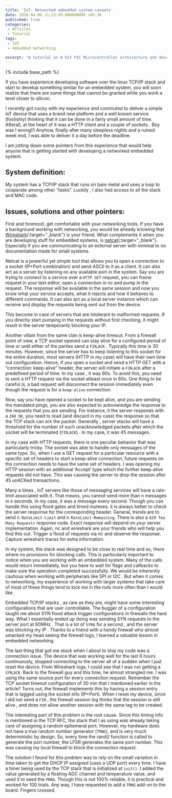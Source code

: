 ```yaml
---
title: 'IoT: Networked embedded system caveats'
date: 2016-04-06 21:23:49.000000000 +05:30
published: true 
categories: 
 - Articles
 - Tutorial
tags: 
 - IoT
 - embedded networking

excerpt: "A tutorial on 8 bit PIC Microcontroller architecture and development tools"
---
```

<style>
div {
    text-align: justify;
    text-justify: inter-word;
}
</style>


{% include base_path %}

If you have experience developing software over the linux TCP/IP stack and start to develop something similar for an embedded system, you will soon realize that there are some things that cannot be granted while you work a level closer to silicon.

I recently got cocky with my experience and commuted to deliver a simple IoT device that uses a brand new platform and a well known service (foolishly) thinking that it can be done in a fairly small amount of time. Afterall, at the heart of it was a HTTP client and a couple of sockets . Boy was I wrong!!! Anyhow, finally after many sleepless nights and a ruined week end, I was able to deliver it a day before the deadline.

I am jotting down some pointers from this experience that would help anyone that is getting started with developing a networked embedded system.

## System definition:

My system has a TCP/IP stack that runs on bare metal and uses a loop to cooperate among other “tasks”. Luckily , I also had access to all the stack and MAC code.

## Issues, solutions and other pointers:

First and foremost, get comfortable with your networking tools. If you have a background working with networking, you would be already knowing that [Wireshark](https://www.wireshark.org/){:target="_blank"} is your friend. What complements it when you are developing stuff for embedded systems, is [netcat](http://nc110.sourceforge.net/){:target="_blank"}. Especially if you are communicating to an external server with minimal to no documentation made for small systems.

Netcat is a powerful yet simple tool that allows you to open a connection to a socket (IP+Port combination) and send ASCII to it as a client. It can also act as a server by listening on any available port in the system. Say you are trying to connect to a service over a `HTTP GET` request, you can frame request in your text editor, open a connection in nc and pump in the request. The response will be available in the same session and now you know what your service accepts, what it rejects and how it behaves to different commands. It can also act as a local server instance which can receive and display the requests being sent out from the device.

This become in case of servers that are intolerant to malformed requests. If you directly start pumping in the requests without first checking,  it might result in the server temporarily blocking your IP.

Another villain from the same clan is keep-alive timeout. From a firewall point of view, a TCP  socket opened can stay alive for a configured period of time or until either of the parties send a `FIN`,`ACK` . Typically this time is 30 minutes. However, since the server has to keep listening to this socket for the entire duration, most servers (HTTP in my case) will have their own time out configuration. Hence, if you open a socket and send a HTTP GET with a “connection: keep-alive” header, the server will initiate a `FIN`,`ACK` after a predefined period of time. In my case , it was 60s. To avoid this, you need to sent a HTTP request via the socket atleast once in 60s. One thing to be careful is, a bad request will disconnect the session immediately even though the request is for a `keep-alive` connection.

Now, say you have opened a socket to be kept alive, and you are sending the mandated pings, you are also expected to acknowledge the response to the requests that you are sending. For instance, it the server responds with  a `200 OK`, you need to read (and discard in my case) the response so that the TCP stack can `ACK` the packet.  Generally , server stacks will have a threshold for the number of such unacknowledged packets after which the socket will be terminated (`FIN`,`ACK`) . In my case, it was 45 messages.

In my case with HTTP requests, there is one peculiar behavior that was particularly tricky. The socket was able to handle only messages of the same type. So, when I use a GET request for a particular resource with a specific set of headers to start a keep-alive connection, future requests on the connection needs to have the same set of headers. I was opening my HTTP session with an additional ‘Accept’ type which the further keep-alive requests did not have. This was causing the server to drop the session after 45 unACKed transactions.

Many a times , IoT servers like those of messaging services will have a rate-limit associated with it. That means, you cannot send more than n messages in x seconds. In my case, it was a message every second. Though you can handle this using flood gates and timed mutexes, it is always better to check the server response for the corresponding header. General, trends are to send `X-RateLimit-Limit` and `X-RateLimit-Remaining`. There is also a `429 Too Many Requests` response code. Exact response will depend on your server implementation. Again, nc and wireshark are your friends who will help you find this out. Trigger a flood of requests via nc and observe the response. Capture wireshark traces for extra information.

In my system, the stack was designed to be close to real time and so, there where no provisions for blocking calls. This is particularly important to notice when you are working with an embedded system. Many of the calls would return immediately, but you have to wait for flags and callbacks to make sure the operation completed successfully. We would be inherently cautious when working with peripherals like SPI or I2C . But when it comes to networking, my experience of working with larger systems that take care of most of these things tend to kick me in the nuts more often than I would like.

 Embedded TCP/IP stacks , as rare as they are, might have some interesting configurations that are user controllable. The bugger of a configuration taught me about SYN flood attack trigger configurations in firewalls the hard way. What I essentially ended up doing was sending SYN requests to the server port at 60MHz . That is a lot of `SYN`s for a second , and the server was blocking my IP . Thanks to a friend with a handy firewall who almost smacked my head seeing the firewall logs, I learned a valuable lesson in embedded networking.

 The last thing that got me stuck when I about to ship my code was a connection issue. The device that was working well for the last 6 hours continuously, stopped connecting to the server all of a sudden when I just reset the device. From Wireshark logs, I could see that I was not getting a `SYN`,`ACK`. Back to the firewall guy and this time, he almost strangled me. I was using the same source port for every connection request. Remember the TCP socket timeout configuration of 30 min that I mentioned earlier in the article? Turns out, the firewall implements this by having a session entry that is tagged using the socket info (IP+Port). When I reset my device, since I did not send a `FIN` , the firewall session log thinks that the session is still alive , and does not allow another session with the same tag to be created.

 The interesting part of this problem is the root cause. Since this timing info is mentioned in the TCP RFC, the stack that I as using was already taking care of assigning a random ephemeral port. However, my hardware does not have a true random number generator (`TRNG`), and is very much deterministic by design. So, every time the rand() function is called to generate the port number, the LFSR generates the same port number. This was causing my local firewall to block the connection request.

 The solution I found for this problem was to rely on the small variation in time taken to get the DHCP IP assigned (uses a UDP port) every time. I have a timer being used by the TCP stack that is initialized at `init()`. I added the value generated by a floating ADC channel and temperature value, and used it to seed the `PRNG`. Though this is not 100% reliable, it is practical and worked for 100 trials. Any way, I have requested to add a `TRNG` add-on to the board. Fingers crossed.
